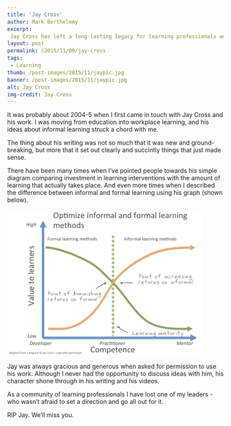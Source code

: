 ```yaml
---
title: 'Jay Cross'
author: Mark Berthelemy
excerpt:
 Jay Cross has left a long-lasting legacy for learning professionals worldwide.
layout: post
permalink: /2015/11/09/jay-cross
tags:
 - Learning
thumb: /post-images/2015/11/jaypic.jpg
banner: /post-images/2015/11/jaypic.jpg
alt: Jay Cross
img-credit: Jay Cross
---
```

It was probably about 2004-5 when I first came in touch with Jay Cross and his work. I was moving from education into workplace learning, and his ideas about informal learning struck a chord with me.

The thing about his writing was not so much that it was new and ground-breaking, but more that it set out clearly and succintly things that just made sense.

There have been many times when I&rsquo;ve pointed people towards his simple diagram comparing investment in learning interventions with the amount of learning that actually takes place. And even more times when I described the difference between informal and formal learning using his graph (shown below).

<img class="aligncenter" src="/post-images/2015/11/jay_cross_graph.jpg" alt="Graph comparing informal and formal learning" />

Jay was always gracious and generous when asked for permission to use his work. Although I never had the opportunity to discuss ideas with him, his character shone through in his writing and his videos.

As a community of learning professionals I have lost one of my leaders - who wasn&rsquo;t afraid to set a direction and go all out for it.

RIP Jay. We&rsquo;ll miss you.
